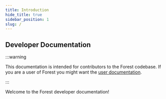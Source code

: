 ```yaml
---
title: Introduction
hide_title: true
sidebar_position: 1
slug: /
---
```


## Developer Documentation

:::warning

This documentation is intended for contributors to the Forest codebase. If you are a user of Forest you might want
the [user documentation](/).

:::

Welcome to the Forest developer documentation!
